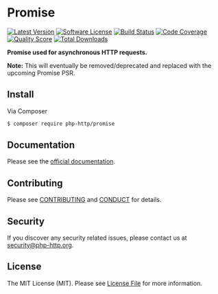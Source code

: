 # Promise

[![Latest Version](https://img.shields.io/github/release/php-http/promise.svg?style=flat-square)](https://github.com/php-http/promise/releases)
[![Software License](https://img.shields.io/badge/license-MIT-brightgreen.svg?style=flat-square)](LICENSE)
[![Build Status](https://img.shields.io/travis/php-http/promise.svg?style=flat-square)](https://travis-ci.org/php-http/promise)
[![Code Coverage](https://img.shields.io/scrutinizer/coverage/g/php-http/promise.svg?style=flat-square)](https://scrutinizer-ci.com/g/php-http/promise)
[![Quality Score](https://img.shields.io/scrutinizer/g/php-http/promise.svg?style=flat-square)](https://scrutinizer-ci.com/g/php-http/promise)
[![Total Downloads](https://img.shields.io/packagist/dt/php-http/promise.svg?style=flat-square)](https://packagist.org/packages/php-http/promise)

**Promise used for asynchronous HTTP requests.**

**Note:** This will eventually be removed/deprecated and replaced with the upcoming Promise PSR.


## Install

Via Composer

``` bash
$ composer require php-http/promise
```


## Documentation

Please see the [official documentation](http://docs.httplug.io).


## Contributing

Please see [CONTRIBUTING](CONTRIBUTING.md) and [CONDUCT](CONDUCT.md) for details.


## Security

If you discover any security related issues, please contact us at [security@php-http.org](mailto:security@php-http.org).


## License

The MIT License (MIT). Please see [License File](LICENSE) for more information.
